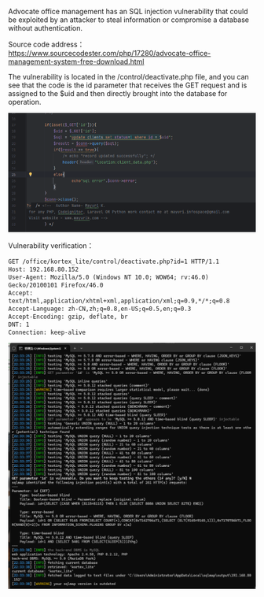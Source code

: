 

Advocate office management has an SQL injection vulnerability that could be exploited by an attacker to steal information or compromise a database without authentication.





Source code address：https://www.sourcecodester.com/php/17280/advocate-office-management-system-free-download.html



The vulnerability is located in the /control/deactivate.php file, and you can see that the code is the id parameter that receives the GET request and is assigned to the $uid and then directly brought into the database for operation.

![image-20250314121703344](images/image-20250314121703344.png)



Vulnerability verification：

```
GET /office/kortex_lite/control/deactivate.php?id=1 HTTP/1.1
Host: 192.168.80.152
User-Agent: Mozilla/5.0 (Windows NT 10.0; WOW64; rv:46.0) Gecko/20100101 Firefox/46.0
Accept: text/html,application/xhtml+xml,application/xml;q=0.9,*/*;q=0.8
Accept-Language: zh-CN,zh;q=0.8,en-US;q=0.5,en;q=0.3
Accept-Encoding: gzip, deflate, br
DNT: 1
Connection: keep-alive
```

![image-20250314121715771](images/image-20250314121715771.png)



































